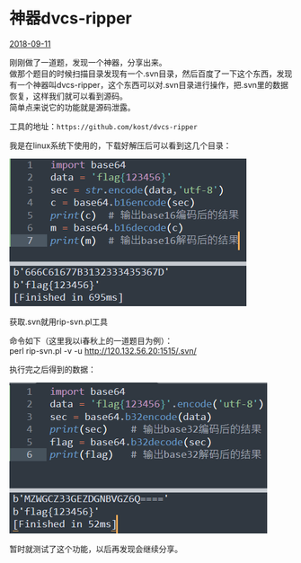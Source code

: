 # 神器dvcs-ripper

[2018-09-11]()

刚刚做了一道题，发现一个神器，分享出来。  
做那个题目的时候扫描目录发现有一个.svn目录，然后百度了一下这个东西，发现有一个神器叫dvcs-ripper，这个东西可以对.svn目录进行操作，把.svn里的数据恢复，这样我们就可以看到源码。  
简单点来说它的功能就是源码泄露。  

工具的地址：`https://github.com/kost/dvcs-ripper`

我是在linux系统下使用的，下载好解压后可以看到这几个目录：

![](1.png)

获取.svn就用rip-svn.pl工具

命令如下（这里我以i春秋上的一道题目为例）：  
perl rip-svn.pl \-v \-u <http://120.132.56.20:1515/.svn/>

执行完之后得到的数据：

![](2.png)

暂时就测试了这个功能，以后再发现会继续分享。
